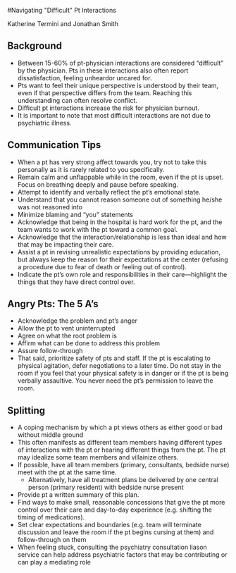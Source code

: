#Navigating "Difficult" Pt Interactions

Katherine Termini and Jonathan Smith

## Background
- Between 15-60% of pt-physician interactions are considered “difficult” by the physician. Pts in
these interactions also often report dissatisfaction, feeling unheardor uncared for.
- Pts want to feel their unique perspective is understood by their team, even if that perspective
differs from the team. Reaching this understanding can often resolve conflict.
- Difficult pt interactions increase the risk for physician burnout.
- It is important to note that most difficult interactions are not due to psychiatric illness.

## Communication Tips
- When a pt has very strong affect towards you, try not to take this personally as it is rarely
related to you specifically.
- Remain calm and unflappable while in the room, even if the pt is upset. Focus on breathing
deeply and pause before speaking.
- Attempt to identify and verbally reflect the pt’s emotional state.
- Understand that you cannot reason someone out of something he/she was not reasoned into
- Minimize blaming and “you” statements
- Acknowledge that being in the hospital is hard work for the pt, and the team wants to work
with the pt toward a common goal.
- Acknowledge that the interaction/relationship is less than ideal and how that may be
impacting their care.
- Assist a pt in revising unrealistic expectations by providing education, but always keep the
reason for their expectations at the center (refusing a procedure due to fear of death or feeling
out of control).
- Indicate the pt’s own role and responsibilities in their care—highlight the things that they have
direct control over.

## Angry Pts: The 5 A’s
- Acknowledge the problem and pt’s anger
- Allow the pt to vent uninterrupted
- Agree on what the root problem is
- Affirm what can be done to address this problem
- Assure follow-through
- That said, prioritize safety of pts and staff. If the pt is escalating to physical agitation, defer
negotiations to a later time. Do not stay in the room if you feel that your physical safety is in danger or if the pt is being verbally assaultive. You never need the pt’s permission to leave the room.

## Splitting
- A coping mechanism by which a pt views others as either good or bad without middle ground
- This often manifests as different team members having different types of interactions with the
pt or hearing different things from the pt. The pt may idealize some team members and
villainize others.
- If possible, have all team members (primary, consultants, bedside nurse) meet with the pt at
the same time.
  - Alternatively, have all treatment plans be delivered by one central person (primary
resident) with bedside nurse present
- Provide pt a written summary of this plan.
- Find ways to make small, reasonable concessions that give the pt more control over their care
and day-to-day experience (e.g. shifting the timing of medications).
- Set clear expectations and boundaries (e.g. team will terminate discussion and leave the room
if the pt begins cursing at them) and follow-through on them
- When feeling stuck, consulting the psychiatry consultation liason service can help address
psychiatric factors that may be contributing or can play a mediating role
